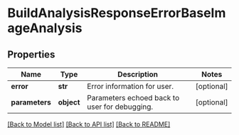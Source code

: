 # BuildAnalysisResponseErrorBaseImageAnalysis

## Properties
Name | Type | Description | Notes
------------ | ------------- | ------------- | -------------
**error** | **str** | Error information for user. | [optional]
**parameters** | **object** | Parameters echoed back to user for debugging. | [optional]

[[Back to Model list]](../README.md#documentation-for-models) [[Back to API list]](../README.md#documentation-for-api-endpoints) [[Back to README]](../README.md)
